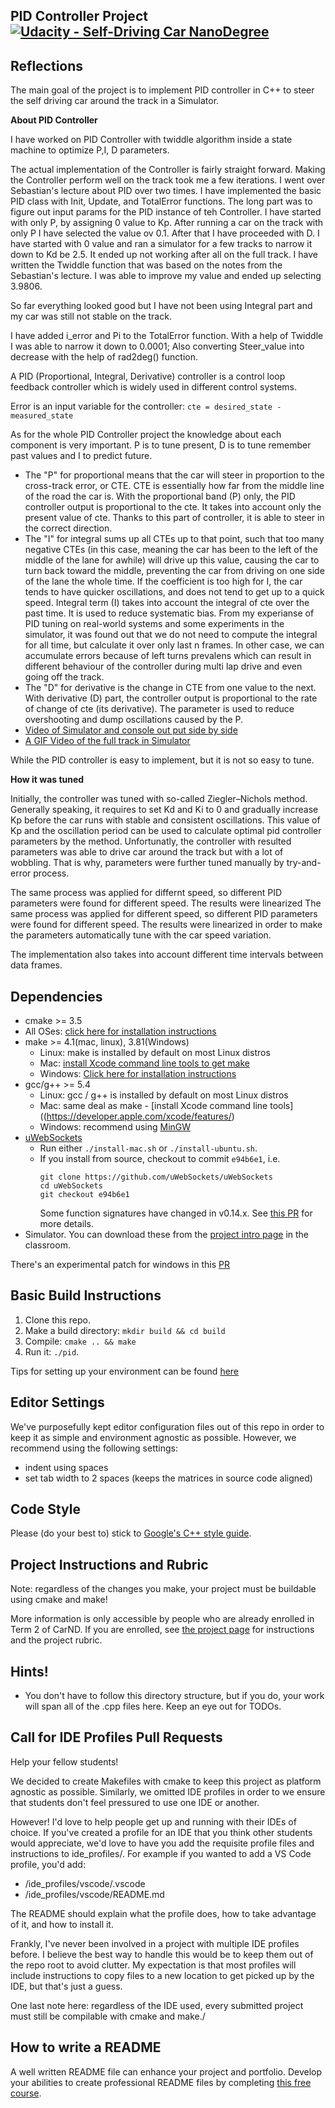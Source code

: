 ## <a name="top"></a> PID Controller Project [![Udacity - Self-Driving Car NanoDegree](https://s3.amazonaws.com/udacity-sdc/github/shield-carnd.svg)](https://www.udacity.com/course/self-driving-car-engineer-nanodegree--nd013)

## Reflections

The main goal of the project is to implement PID controller in C++ to steer the self driving car around the track in a Simulator.

**About PID Controller**

I have worked on PID Controller with twiddle algorithm inside a state machine to optimize P,I, D parameters.

The actual implementation of the Controller is fairly straight forward. Making the Controller perform well on the track took me a few iterations.
I went over Sebastian's lecture about PID over two times. I have implemented the basic PID class with Init, Update, and TotalError functions.
The long part was to figure out input params for the PID instance of teh Controller. I have started with only P, by assigning 0 value to Kp. After running a car on the track with only P I have selected the value ov 0.1.
After that I have proceeded with D. I have started with 0 value and ran a simulator for a few tracks to narrow it down to Kd be 2.5. It ended up not working after all on the full track. I have written the Twiddle function that was based on the notes from the Sebastian's lecture. I was able to improve my value and ended up selecting 3.9806.

So far everything looked good but I have not been using Integral part and my car was still not stable on the track.

I have added i_error and Pi to the TotalError function. With a help of Twiddle I was able to narrow it down to 0.0001; Also converting Steer_value into decrease with the help of rad2deg() function.

A PID (Proportional, Integral, Derivative) controller is a control loop feedback controller which is widely used in different control systems.

Error is an input variable for the controller: `cte = desired_state - measured_state`


As for the whole PID Controller project the knowledge about each component is very important. P is to tune present, D is to tune remember past values and I to predict future.
* The "P" for proportional means that the car will steer in proportion to the cross-track error, or CTE. CTE is essentially how far from the middle line of the road the car is. With the proportional band (P) only, the PID controller output is proportional to the cte. It takes into account only the present value of cte. Thanks to this part of controller, it is able to steer in the correct direction.
* The "I" for integral sums up all CTEs up to that point, such that too many negative CTEs (in this case, meaning the car has been to the left of the middle of the lane for awhile) will drive up this value, causing the car to turn back toward the middle, preventing the car from driving on one side of the lane the whole time. If the coefficient is too high for I, the car tends to have quicker oscillations, and does not tend to get up to a quick speed. Integral term (I) takes into account the integral of cte over the past time. It is used to reduce systematic bias. From my experianse of PID tuning on real-world systems and some experiments in the simulator, it was found out that we do not need to compute the integral for all time, but calculate it over only last n frames. In other case, we can accumulate errors because of left turns prevalens which can result in different behaviour of the controller during multi lap drive and even going off the track.
* The "D" for derivative is the change in CTE from one value to the next. With derivative (D) part, the controller output is proportional to the rate of change of cte (its derivative). The parameter is used to reduce overshooting and dump oscillations caused by the P.
* [Video of Simulator and console out put side by side](https://youtu.be/Yc4DuYxcmlQ)
* [A GIF Video of the full track in Simulator](https://drive.google.com/file/d/0B6fx9JOGg7WqdWJmek02azE5bGs/view?usp=sharing)

While the PID controller is easy to implement, but it is not so easy to tune.

**How it was tuned**

Initially, the controller was tuned with so-called Ziegler–Nichols method. Generally speaking, it requires to set Kd and Ki to 0 and gradually increase Kp before the car runs with stable and consistent oscillations. This value of Kp and the oscillation period can be used to calculate optimal pid controller parameters by the method. Unfortunatly, the controller with resulted parameters was able to drive car around the track but with a lot of wobbling. That is why, parameters were further tuned manually by try-and-error process.

The same process was applied for differnt speed, so different PID parameters were found for different speed. The results were linearized The same process was applied for different speed, so different PID parameters were found for different speed. The results were linearized in order to make the parameters automatically tune with the car speed variation.

The implementation also takes into account different time intervals between data frames.

## Dependencies

* cmake >= 3.5
 * All OSes: [click here for installation instructions](https://cmake.org/install/)
* make >= 4.1(mac, linux), 3.81(Windows)
  * Linux: make is installed by default on most Linux distros
  * Mac: [install Xcode command line tools to get make](https://developer.apple.com/xcode/features/)
  * Windows: [Click here for installation instructions](http://gnuwin32.sourceforge.net/packages/make.htm)
* gcc/g++ >= 5.4
  * Linux: gcc / g++ is installed by default on most Linux distros
  * Mac: same deal as make - [install Xcode command line tools]((https://developer.apple.com/xcode/features/)
  * Windows: recommend using [MinGW](http://www.mingw.org/)
* [uWebSockets](https://github.com/uWebSockets/uWebSockets)
  * Run either `./install-mac.sh` or `./install-ubuntu.sh`.
  * If you install from source, checkout to commit `e94b6e1`, i.e.
    ```
    git clone https://github.com/uWebSockets/uWebSockets 
    cd uWebSockets
    git checkout e94b6e1
    ```
    Some function signatures have changed in v0.14.x. See [this PR](https://github.com/udacity/CarND-MPC-Project/pull/3) for more details.
* Simulator. You can download these from the [project intro page](https://github.com/udacity/self-driving-car-sim/releases) in the classroom.

There's an experimental patch for windows in this [PR](https://github.com/udacity/CarND-PID-Control-Project/pull/3)

## Basic Build Instructions

1. Clone this repo.
2. Make a build directory: `mkdir build && cd build`
3. Compile: `cmake .. && make`
4. Run it: `./pid`. 

Tips for setting up your environment can be found [here](https://classroom.udacity.com/nanodegrees/nd013/parts/40f38239-66b6-46ec-ae68-03afd8a601c8/modules/0949fca6-b379-42af-a919-ee50aa304e6a/lessons/f758c44c-5e40-4e01-93b5-1a82aa4e044f/concepts/23d376c7-0195-4276-bdf0-e02f1f3c665d)

## Editor Settings

We've purposefully kept editor configuration files out of this repo in order to
keep it as simple and environment agnostic as possible. However, we recommend
using the following settings:

* indent using spaces
* set tab width to 2 spaces (keeps the matrices in source code aligned)

## Code Style

Please (do your best to) stick to [Google's C++ style guide](https://google.github.io/styleguide/cppguide.html).

## Project Instructions and Rubric

Note: regardless of the changes you make, your project must be buildable using
cmake and make!

More information is only accessible by people who are already enrolled in Term 2
of CarND. If you are enrolled, see [the project page](https://classroom.udacity.com/nanodegrees/nd013/parts/40f38239-66b6-46ec-ae68-03afd8a601c8/modules/f1820894-8322-4bb3-81aa-b26b3c6dcbaf/lessons/e8235395-22dd-4b87-88e0-d108c5e5bbf4/concepts/6a4d8d42-6a04-4aa6-b284-1697c0fd6562)
for instructions and the project rubric.

## Hints!

* You don't have to follow this directory structure, but if you do, your work
  will span all of the .cpp files here. Keep an eye out for TODOs.

## Call for IDE Profiles Pull Requests

Help your fellow students!

We decided to create Makefiles with cmake to keep this project as platform
agnostic as possible. Similarly, we omitted IDE profiles in order to we ensure
that students don't feel pressured to use one IDE or another.

However! I'd love to help people get up and running with their IDEs of choice.
If you've created a profile for an IDE that you think other students would
appreciate, we'd love to have you add the requisite profile files and
instructions to ide_profiles/. For example if you wanted to add a VS Code
profile, you'd add:

* /ide_profiles/vscode/.vscode
* /ide_profiles/vscode/README.md

The README should explain what the profile does, how to take advantage of it,
and how to install it.

Frankly, I've never been involved in a project with multiple IDE profiles
before. I believe the best way to handle this would be to keep them out of the
repo root to avoid clutter. My expectation is that most profiles will include
instructions to copy files to a new location to get picked up by the IDE, but
that's just a guess.

One last note here: regardless of the IDE used, every submitted project must
still be compilable with cmake and make./

## How to write a README
A well written README file can enhance your project and portfolio.  Develop your abilities to create professional README files by completing [this free course](https://www.udacity.com/course/writing-readmes--ud777).


